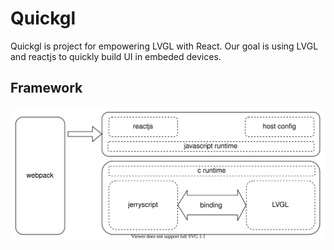# Quickgl

Quickgl is project for empowering LVGL with React. Our goal is using LVGL and reactjs to quickly build UI in embeded devices.

## Framework
![](./artworks/quickgl-framework.svg)